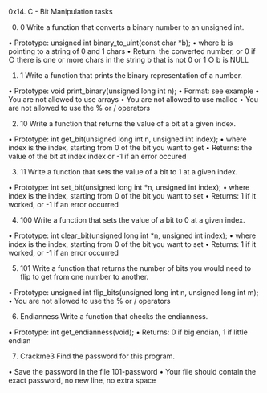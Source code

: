 0x14. C - Bit Manipulation tasks

0. 0
Write a function that converts a binary number to an unsigned int.

• Prototype: unsigned int binary_to_uint(const char *b);
• where b is pointing to a string of 0 and 1 chars
• Return: the converted number, or 0 if
	○ there is one or more chars in the string b that is not 0 or 1
	○ b is NULL

1. 1
Write a function that prints the binary representation of a number.

• Prototype: void print_binary(unsigned long int n);
• Format: see example
• You are not allowed to use arrays
• You are not allowed to use malloc
• You are not allowed to use the % or / operators

2. 10
Write a function that returns the value of a bit at a given index.

• Prototype: int get_bit(unsigned long int n, unsigned int index);
• where index is the index, starting from 0 of the bit you want to get
• Returns: the value of the bit at index index or -1 if an error occured

3. 11
Write a function that sets the value of a bit to 1 at a given index.

• Prototype: int set_bit(unsigned long int *n, unsigned int index);
• where index is the index, starting from 0 of the bit you want to set
• Returns: 1 if it worked, or -1 if an error occurred

4. 100
Write a function that sets the value of a bit to 0 at a given index.

• Prototype: int clear_bit(unsigned long int *n, unsigned int index);
• where index is the index, starting from 0 of the bit you want to set
• Returns: 1 if it worked, or -1 if an error occurred

5. 101
Write a function that returns the number of bits you would need to flip to get from one number to another.

• Prototype: unsigned int flip_bits(unsigned long int n, unsigned long int m);
• You are not allowed to use the % or / operators

6. Endianness
Write a function that checks the endianness.

• Prototype: int get_endianness(void);
• Returns: 0 if big endian, 1 if little endian

7. Crackme3
Find the password for this program.

• Save the password in the file 101-password
• Your file should contain the exact password, no new line, no extra space
